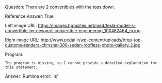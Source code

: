 Question: There are 2 convertibles with the tops down.

Reference Answer: True

Left image URL: https://images.hgmsites.net/med/tesla-model-s-convertible-by-newport-convertible-engineering_100482464_m.jpg

Right image URL: http://www.pedal.ir/wp-content/uploads/drop-top-customs-renders-chrysler-300-sedan-roofless-photo-gallery_2.jpg

Program:

```
The program is missing, so I cannot provide a detailed explanation for this statement.
```
Answer: Runtime error: 'is'

